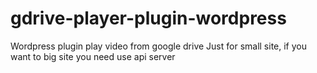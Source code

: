 # gdrive-player-plugin-wordpress
Wordpress plugin play video from google drive
Just for small site, if you want to big site you need use api server

